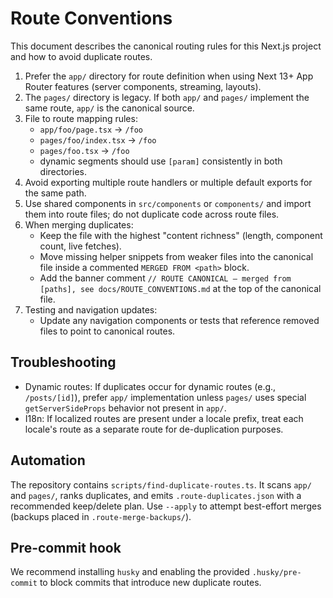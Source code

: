 # Route Conventions

This document describes the canonical routing rules for this Next.js project and how to avoid duplicate routes.

1. Prefer the `app/` directory for route definition when using Next 13+ App Router features (server components, streaming, layouts).
2. The `pages/` directory is legacy. If both `app/` and `pages/` implement the same route, `app/` is the canonical source.
3. File to route mapping rules:
   - `app/foo/page.tsx` -> `/foo`
   - `pages/foo/index.tsx` -> `/foo`
   - `pages/foo.tsx` -> `/foo`
   - dynamic segments should use `[param]` consistently in both directories.
4. Avoid exporting multiple route handlers or multiple default exports for the same path.
5. Use shared components in `src/components` or `components/` and import them into route files; do not duplicate code across route files.
6. When merging duplicates:
   - Keep the file with the highest "content richness" (length, component count, live fetches).
   - Move missing helper snippets from weaker files into the canonical file inside a commented `MERGED FROM <path>` block.
   - Add the banner comment `// ROUTE CANONICAL — merged from [paths], see docs/ROUTE_CONVENTIONS.md` at the top of the canonical file.
7. Testing and navigation updates:
   - Update any navigation components or tests that reference removed files to point to canonical routes.

Troubleshooting
--------------
- Dynamic routes: If duplicates occur for dynamic routes (e.g., `/posts/[id]`), prefer `app/` implementation unless `pages/` uses special `getServerSideProps` behavior not present in `app/`.
- I18n: If localized routes are present under a locale prefix, treat each locale's route as a separate route for de-duplication purposes.

Automation
----------
The repository contains `scripts/find-duplicate-routes.ts`. It scans `app/` and `pages/`, ranks duplicates, and emits `.route-duplicates.json` with a recommended keep/delete plan. Use `--apply` to attempt best-effort merges (backups placed in `.route-merge-backups/`).

Pre-commit hook
---------------
We recommend installing `husky` and enabling the provided `.husky/pre-commit` to block commits that introduce new duplicate routes.
